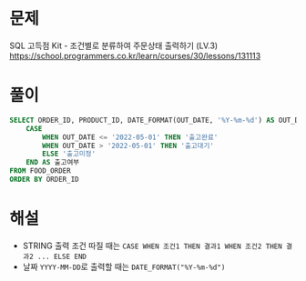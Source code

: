 # 문제
SQL 고득점 Kit - 조건별로 분류하여 주문상태 출력하기 (LV.3)
https://school.programmers.co.kr/learn/courses/30/lessons/131113


# 풀이

```SQL
SELECT ORDER_ID, PRODUCT_ID, DATE_FORMAT(OUT_DATE, '%Y-%m-%d') AS OUT_DATE,
    CASE
        WHEN OUT_DATE <= '2022-05-01' THEN '출고완료'
        WHEN OUT_DATE > '2022-05-01' THEN '출고대기'
        ELSE '출고미정'
    END AS 출고여부
FROM FOOD_ORDER
ORDER BY ORDER_ID
```


# 해설
* STRING 출력 조건 따질 때는 `CASE WHEN 조건1 THEN 결과1 WHEN 조건2 THEN 결과2 ... ELSE END`
* 날짜 `YYYY-MM-DD`로 출력할 때는 `DATE_FORMAT("%Y-%m-%d")`